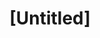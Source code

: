 ---
pid: LLP1
title: "[Untitled]"
location_transcription: city hall
zipcode: '19120'
outside_phl: 
neighborhood: Logan,Olney
age: '13'
age_range: 13-19
instagram: 
image_file_name: LLP_1.jpg
proposal_transcription: 
topic: Family
topic_summary: '0'
type: Conceptual
keywords_other: doodle
credit: Fredarline Fleurine
image_labels: 
twitter: 
facebook: 
permalink: "/monuments/llp1/"
layout: item-page
---